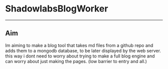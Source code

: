 # ShadowlabsBlogWorker
---
## Aim
Im aiming to make a blog tool that takes md files from a github repo and adds them to a mongodb database, to be later displayed by the web server.
this way i dont need to worry about trying to make a full blog engine and can worry about just making the pages. (low barrier to entry and all.)
